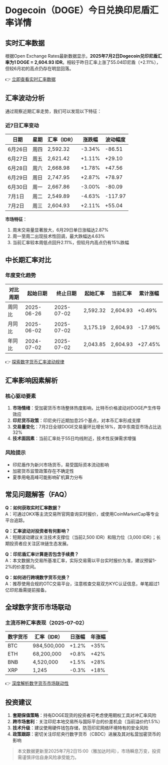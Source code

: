 # Dogecoin（DOGE）今日兑换印尼盾汇率详情

## 实时汇率数据
根据Open Exchange Rates最新数据显示，**2025年7月2日Dogecoin兑印尼盾汇率为1 DOGE = 2,604.93 IDR**。相较于昨日汇率上涨了55.04印尼盾（+2.11%），但较6月初的高点仍存在明显回落。

👉 [立即查看实时汇率数据](https://bit.ly/okx_welcome)

## 汇率波动分析
通过观察近期汇率走势，我们可以发现以下特征：

### 近7日汇率变动
| 日期       | 星期   | 汇率（IDR） | 涨跌幅  | 波动幅度 |
|------------|--------|-------------|---------|----------|
| 6月26日    | 周四   | 2,592.32    | -3.34%  | -86.51   |
| 6月27日    | 周五   | 2,621.42    | +1.11%  | +29.10   |
| 6月28日    | 周六   | 2,668.98    | +1.78%  | +47.56   |
| 6月29日    | 周日   | 2,747.95    | +2.87%  | +78.97   |
| 6月30日    | 周一   | 2,667.86    | -3.00%  | -80.09   |
| 7月1日     | 周二   | 2,549.89    | -4.63%  | -117.97  |
| 7月2日     | 周三   | 2,604.93    | +2.11%  | +55.04   |

**市场特征**：
1. 周末交易量显著放大，6月29日单日涨幅达2.87%
2. 周一至周二出现技术性回调，最大跌幅达4.63%
3. 当前汇率较本周低点回升2.11%，但较月内高点仍有15%跌幅

## 中长期汇率对比
### 年度变化趋势
| 对比周期   | 起始日期    | 终止日期    | 起始汇率 | 当前汇率 | 累计涨幅 |
|------------|-------------|-------------|----------|----------|----------|
| 周同比     | 2025-06-26  | 2025-07-02  | 2,592.32 | 2,604.93 | +0.49%   |
| 月同比     | 2025-06-02  | 2025-07-02  | 3,175.19 | 2,604.93 | -17.96%  |
| 年同比     | 2024-07-02  | 2025-07-02  | 2,043.85 | 2,604.93 | +27.45%  |

👉 [探索数字货币汇率波动规律](https://bit.ly/okx_welcome)

## 汇率影响因素解析
### 核心驱动要素
1. **市场情绪**：受加密货币市场整体热度影响，比特币价格波动对DOGE产生传导效应
2. **印尼货币政策**：印尼央行近期加息25个基点，对本币汇率形成支撑
3. **交易量变化**：7月2日全球DOGE交易量环比增长18%，其中东南亚市场占比达32%
4. **技术面因素**：当前汇率处于55日均线附近，技术性反弹需求增强

### 风险提示
- 印尼盾作为新兴市场货币，易受国际资本流动影响
- 加密货币监管政策存在不确定性
- 夏季用电高峰可能影响矿机算力分布

## 常见问题解答（FAQ）
**Q：如何获取实时汇率数据？**  
A：可通过OKX等主流交易所官网查询实时报价，或使用CoinMarketCap等专业平台追踪。

**Q：汇率波动对投资者有何影响？**  
A：短期波动建议关注技术支撑位（当前2,500 IDR）和阻力位（3,000 IDR）；长期投资者应关注区块链生态发展。

**Q：印尼盾汇率计算是否包含手续费？**  
A：本文数据为交易所基准汇率，实际交易需以平台实时报价为准，建议预留1-2%的价差空间。

**Q：如何进行跨境数字货币兑换？**  
A：推荐使用合规的OTC交易平台，注意核查交易双方KYC认证信息，单笔超过1亿印尼盾需提前报备。

## 全球数字货币市场联动
### 主流币种汇率表现（2025-07-02）
| 数字货币 | 汇率（IDR） | 日涨幅 | 年涨幅 |
|----------|-------------|--------|--------|
| BTC      | 984,500,000 | +1.2%  | +35%   |
| ETH      | 68,200,000  | +0.8%  | +42%   |
| BNB      | 4,520,000   | +1.5%  | +28%   |
| XRP      | 1,245       | -0.3%  | +18%   |

👉 [深度解析数字货币市场联动性](https://bit.ly/okx_welcome)

## 投资建议
1. **套期保值策略**：持有DOGE现货的投资者可考虑使用期权工具对冲汇率风险
2. **跨市场套利**：关注印尼本地交易所与国际平台的价差机会（当前溢价约1.5%）
3. **技术升级**：建议使用硬件钱包存储，防范印尼网络环境特有的安全风险
4. **政策跟踪**：密切关注印尼央行数字货币（CBDC）进展及其对私营加密货币的影响

> 本文数据更新至2025年7月2日15:00（雅加达时间），市场瞬息万变，投资需谨慎评估自身风险承受能力。